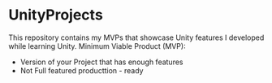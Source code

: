 # UnityProjects
This repository contains my MVPs that showcase Unity features I developed while learning Unity.
Minimum Viable Product (MVP):
- Version of your Project that has enough features
- Not Full featured producttion - ready
